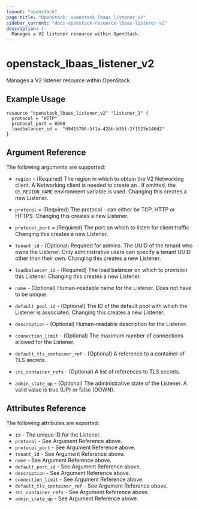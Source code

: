 ```yaml
---
layout: "openstack"
page_title: "OpenStack: openstack_lbaas_listener_v2"
sidebar_current: "docs-openstack-resource-lbaas-listener-v2"
description: |-
  Manages a V2 listener resource within OpenStack.
---
```


# openstack\_lbaas\_listener\_v2

Manages a V2 listener resource within OpenStack.

## Example Usage

```
resource "openstack_lbaas_listener_v2" "listener_1" {
  protocol = "HTTP"
  protocol_port = 8080
  loadbalancer_id =  "d9415786-5f1a-428b-b35f-2f1523e146d2"
}
```

## Argument Reference

The following arguments are supported:

* `region` - (Required) The region in which to obtain the V2 Networking client.
    A Networking client is needed to create an . If omitted, the
    `OS_REGION_NAME` environment variable is used. Changing this creates a new
    Listener.

* `protocol` = (Required) The protocol - can either be TCP, HTTP or HTTPS. 
    Changing this creates a new Listener.
    
* `protocol_port` = (Required) The port on which to listen for client traffic.
    Changing this creates a new Listener.

* `tenant_id` - (Optional) Required for admins. The UUID of the tenant who owns
    the Listener.  Only administrative users can specify a tenant UUID
    other than their own. Changing this creates a new Listener.
    
* `loadbalancer_id` - (Required) The load balancer on which to provision this
    Listener. Changing this creates a new Listener.
    
* `name` - (Optional) Human-readable name for the Listener. Does not have
    to be unique.

* `default_pool_id` - (Optional) The ID of the default pool with which the
    Listener is associated. Changing this creates a new Listener.

* `description` - (Optional) Human-readable description for the Listener.

* `connection_limit` - (Optional) The maximum number of connections allowed
    for the Listener.

* `default_tls_container_ref` - (Optional) A reference to a container of TLS
    secrets.

* `sni_container_refs` - (Optional) A list of references to TLS secrets.

* `admin_state_up` - (Optional) The administrative state of the Listener.
    A valid value is true (UP) or false (DOWN).

## Attributes Reference

The following attributes are exported:

* `id` - The unique ID for the Listener.
* `protocol` - See Argument Reference above.
* `protocol_port` - See Argument Reference above.
* `tenant_id` - See Argument Reference above.
* `name` - See Argument Reference above.
* `default_port_id` - See Argument Reference above.
* `description` - See Argument Reference above.
* `connection_limit` - See Argument Reference above.
* `default_tls_container_ref` - See Argument Reference above.
* `sni_container_refs` - See Argument Reference above.
* `admin_state_up` - See Argument Reference above.
